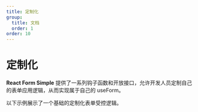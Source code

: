 ```yaml
---
title: 定制化
group:
  title: 文档
  order: 1
order: 10
---
```


# 定制化

**React Form Simple** 提供了一系列钩子函数和开放接口，允许开发人员定制自己的表单应用逻辑，从而实现属于自己的 useForm。

以下示例展示了一个基础的定制化表单受控逻辑。
<code src="../demos/custom/_basic.tsx"></code>
